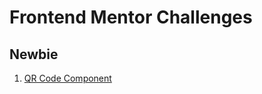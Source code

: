 # Frontend Mentor Challenges
## Newbie
1. [QR Code Component](./development/newbie/qr-code-component)
